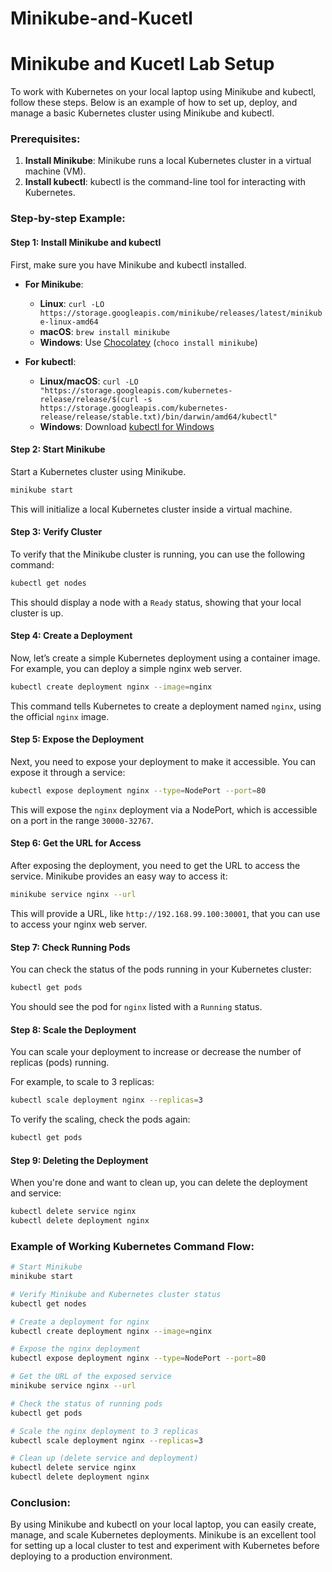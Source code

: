 # Minikube-and-Kucetl
# Minikube and Kucetl Lab Setup

To work with Kubernetes on your local laptop using Minikube and kubectl, follow these steps. Below is an example of how to set up, deploy, and manage a basic Kubernetes cluster using Minikube and kubectl.

### Prerequisites:
1. **Install Minikube**: Minikube runs a local Kubernetes cluster in a virtual machine (VM).
2. **Install kubectl**: kubectl is the command-line tool for interacting with Kubernetes.

### Step-by-step Example:

#### Step 1: Install Minikube and kubectl
First, make sure you have Minikube and kubectl installed.

- **For Minikube**:
  - **Linux**: `curl -LO https://storage.googleapis.com/minikube/releases/latest/minikube-linux-amd64`
  - **macOS**: `brew install minikube`
  - **Windows**: Use [Chocolatey](https://chocolatey.org/) (`choco install minikube`)

- **For kubectl**:
  - **Linux/macOS**: `curl -LO "https://storage.googleapis.com/kubernetes-release/release/$(curl -s https://storage.googleapis.com/kubernetes-release/release/stable.txt)/bin/darwin/amd64/kubectl"`
  - **Windows**: Download [kubectl for Windows](https://kubernetes.io/docs/tasks/tools/install-kubectl-windows/)

#### Step 2: Start Minikube
Start a Kubernetes cluster using Minikube.

```bash
minikube start
```

This will initialize a local Kubernetes cluster inside a virtual machine.

#### Step 3: Verify Cluster
To verify that the Minikube cluster is running, you can use the following command:

```bash
kubectl get nodes
```

This should display a node with a `Ready` status, showing that your local cluster is up.

#### Step 4: Create a Deployment
Now, let’s create a simple Kubernetes deployment using a container image. For example, you can deploy a simple nginx web server.

```bash
kubectl create deployment nginx --image=nginx
```

This command tells Kubernetes to create a deployment named `nginx`, using the official `nginx` image.

#### Step 5: Expose the Deployment
Next, you need to expose your deployment to make it accessible. You can expose it through a service:

```bash
kubectl expose deployment nginx --type=NodePort --port=80
```

This will expose the `nginx` deployment via a NodePort, which is accessible on a port in the range `30000-32767`.

#### Step 6: Get the URL for Access
After exposing the deployment, you need to get the URL to access the service. Minikube provides an easy way to access it:

```bash
minikube service nginx --url
```

This will provide a URL, like `http://192.168.99.100:30001`, that you can use to access your nginx web server.

#### Step 7: Check Running Pods
You can check the status of the pods running in your Kubernetes cluster:

```bash
kubectl get pods
```

You should see the pod for `nginx` listed with a `Running` status.

#### Step 8: Scale the Deployment
You can scale your deployment to increase or decrease the number of replicas (pods) running.

For example, to scale to 3 replicas:

```bash
kubectl scale deployment nginx --replicas=3
```

To verify the scaling, check the pods again:

```bash
kubectl get pods
```

#### Step 9: Deleting the Deployment
When you're done and want to clean up, you can delete the deployment and service:

```bash
kubectl delete service nginx
kubectl delete deployment nginx
```

### Example of Working Kubernetes Command Flow:

```bash
# Start Minikube
minikube start

# Verify Minikube and Kubernetes cluster status
kubectl get nodes

# Create a deployment for nginx
kubectl create deployment nginx --image=nginx

# Expose the nginx deployment
kubectl expose deployment nginx --type=NodePort --port=80

# Get the URL of the exposed service
minikube service nginx --url

# Check the status of running pods
kubectl get pods

# Scale the nginx deployment to 3 replicas
kubectl scale deployment nginx --replicas=3

# Clean up (delete service and deployment)
kubectl delete service nginx
kubectl delete deployment nginx
```

### Conclusion:
By using Minikube and kubectl on your local laptop, you can easily create, manage, and scale Kubernetes deployments. Minikube is an excellent tool for setting up a local cluster to test and experiment with Kubernetes before deploying to a production environment.

